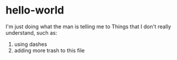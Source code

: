 # hello-world
I'm just doing what the man is telling me to
Things that I don't really understand, such as:
1) using dashes
2) adding more trash to this file
